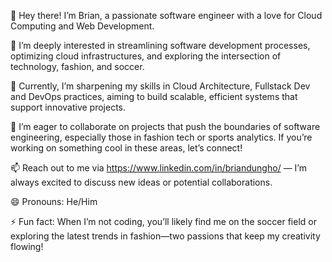 👋 Hey there! I’m Brian, a passionate software engineer with a love for Cloud Computing and Web Development.

👀 I’m deeply interested in streamlining software development processes, optimizing cloud infrastructures, and exploring the intersection of technology, fashion, and soccer.

🌱 Currently, I’m sharpening my skills in Cloud Architecture, Fullstack Dev and DevOps practices, aiming to build scalable, efficient systems that support innovative projects.

💞️ I’m eager to collaborate on projects that push the boundaries of software engineering, especially those in fashion tech or sports analytics. If you’re working on something cool in these areas, let’s connect!

📫 Reach out to me via https://www.linkedin.com/in/briandungho/ — I’m always excited to discuss new ideas or potential collaborations.

😄 Pronouns: He/Him

⚡ Fun fact: When I’m not coding, you’ll likely find me on the soccer field or exploring the latest trends in fashion—two passions that keep my creativity flowing!
